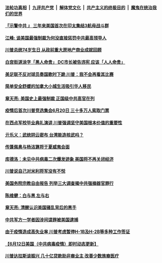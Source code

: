 

####  [法轮功真相](../../../../basic/blob/master/README.md?t=06150831) &nbsp;|&nbsp; [九评共产党](../../../../9ping.md/blob/master/README.md?t=06150831) &nbsp;|&nbsp; [解体党文化](../../../../jtdwh.md/blob/master/README.md?t=06150831)  &nbsp;|&nbsp; [共产主义的终极目的](../../../../gczydzjmd.md/blob/master/README.md?t=06150831) &nbsp;|&nbsp; [魔鬼在统治我们的世界](../../../../mgztzwmdsj.md/blob/master/README.md?t=06150831) 

#### [『示警中共 』 三年来美国首次在印太集结3航母战斗群  ](../pages/soh6/390286.md?t=06150831) 
#### [江峰: 谈美国最强制裁为何没直接惩罚中共最高领导人](../pages/soh6/390310.md?t=06150831) 
#### [川普总统74岁生日 从政前重大房地产商业成就回顾](../pages/soh6/390292.md?t=06150831) 
#### [白宫街道涂字「黑人命贵」 DC市长被告违宪  应该「人人命贵」](../pages/soh6/390277.md?t=06150831) 
#### [美足联不反对球员奏国歌时下跪 川普：我不会再看其比赛](../pages/soh6/390271.md?t=06150831) 
#### [简单安全舒缓的加拿大小城生活吸引华人移民](../pages/soh6/390061.md?t=06150831) 
#### [章天亮: 美国史上最强制裁 正国级中共高官在列](../pages/soh6/390031.md?t=06150831) 
#### [疫情后首次川普竞选集会6月20日 三十多万人索取门票](../pages/soh6/390028.md?t=06150831) 
#### [在西点军校毕业典礼演讲 川普强调坚守美国根本价值的重要性](../pages/soh6/389986.md?t=06150831) 
#### [亓乐义：武统阴云密布 台湾能造核武吗？](../pages/soh6/389977.md?t=06150831) 
#### [传蓬佩奥与杨洁篪将于夏威夷会面](../pages/soh6/389920.md?t=06150831) 
#### [库德洛：未见中共病毒二次爆发迹象 美国将不再关闭经济](../pages/soh6/389848.md?t=06150831) 
#### [川普说自己对米利将军没有不悦 ](../pages/soh6/389782.md?t=06150831) 
#### [美国务院宗教自由报告 列举三大调查揭中共强摘器官罪行](../pages/soh6/389737.md?t=06150831) 
#### [陈维健：白与黑  左与右](../pages/soh6/389740.md?t=06150831) 
#### [章天亮: 清醒认识美国骚乱背后的黑手](../pages/soh6/389725.md?t=06150831) 
#### [中共军方一学者因涉间谍罪被美国逮捕](../pages/soh6/389686.md?t=06150831) 
#### [由于疫情造成高失业率 川普考虑暂停H-1B及H-2B等多种工作签证  ](../pages/soh6/389674.md?t=06150831) 
#### [【6月12日美国（中共病毒疫情）即时动态更新】](../pages/soh6/389626.md?t=06150831) 
#### [川普达拉斯谈振兴 几十亿贷款助非裔业主 改善少数族裔医疗  ](../pages/soh6/389671.md?t=06150831) 
